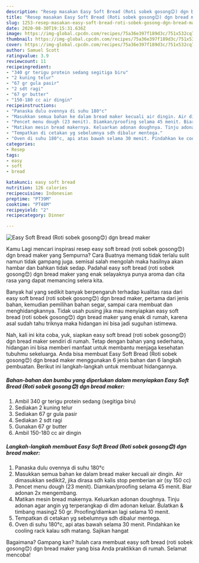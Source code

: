 ```yaml
---
description: "Resep masakan Easy Soft Bread (Roti sobek gosong😊) dgn bread maker | Cara Membuat Easy Soft Bread (Roti sobek gosong😊) dgn bread maker Yang Sedap"
title: "Resep masakan Easy Soft Bread (Roti sobek gosong😊) dgn bread maker | Cara Membuat Easy Soft Bread (Roti sobek gosong😊) dgn bread maker Yang Sedap"
slug: 1253-resep-masakan-easy-soft-bread-roti-sobek-gosong-dgn-bread-maker-cara-membuat-easy-soft-bread-roti-sobek-gosong-dgn-bread-maker-yang-sedap
date: 2020-08-30T19:15:31.636Z
image: https://img-global.cpcdn.com/recipes/75a36e397f189d3c/751x532cq70/easy-soft-bread-roti-sobek-gosong😊-dgn-bread-maker-foto-resep-utama.jpg
thumbnail: https://img-global.cpcdn.com/recipes/75a36e397f189d3c/751x532cq70/easy-soft-bread-roti-sobek-gosong😊-dgn-bread-maker-foto-resep-utama.jpg
cover: https://img-global.cpcdn.com/recipes/75a36e397f189d3c/751x532cq70/easy-soft-bread-roti-sobek-gosong😊-dgn-bread-maker-foto-resep-utama.jpg
author: Samuel Scott
ratingvalue: 3.9
reviewcount: 11
recipeingredient:
- "340 gr terigu protein sedang segitiga biru"
- "2 kuning telur"
- "67 gr gula pasir"
- "2 sdt ragi"
- "67 gr butter"
- "150-180 cc air dingin"
recipeinstructions:
- "Panaska dulu ovennya di suhu 180°c"
- "Masukkan semua bahan ke dalam bread maker kecuali air dingin. Air dimasukkan sedikit2, jika dirasa sdh kalis stop pemberian air (sy 150 cc)"
- "Pencet menu dough (23 menit). Diamkan/proofing selama 45 menit. Biar adonan 2x mengembang."
- "Matikan mesin bread makernya. Keluarkan adonan doughnya. Tinju adonan agar angin yg terperangkap di dlm adonan keluar. Bulatkan &amp; timbang masing2 50 gr. Proofing/diamkan lagi selama 10 menit."
- "Tempatkan di cetakan yg sebelumnya sdh dibalur mentega."
- "Oven di suhu 180°c, api atas bawah selama 30 menit. Pindahkan ke cooling rack kalau sdh matang. Sajikan hangat"
categories:
- Resep
tags:
- easy
- soft
- bread

katakunci: easy soft bread 
nutrition: 126 calories
recipecuisine: Indonesian
preptime: "PT39M"
cooktime: "PT48M"
recipeyield: "2"
recipecategory: Dinner

---
```



![Easy Soft Bread (Roti sobek gosong😊) dgn bread maker](https://img-global.cpcdn.com/recipes/75a36e397f189d3c/751x532cq70/easy-soft-bread-roti-sobek-gosong😊-dgn-bread-maker-foto-resep-utama.jpg)

Kamu Lagi mencari inspirasi resep easy soft bread (roti sobek gosong😊) dgn bread maker yang Sempurna? Cara Buatnya memang tidak terlalu sulit namun tidak gampang juga. semisal salah mengolah maka hasilnya akan hambar dan bahkan tidak sedap. Padahal easy soft bread (roti sobek gosong😊) dgn bread maker yang enak selayaknya punya aroma dan cita rasa yang dapat memancing selera kita.

Banyak hal yang sedikit banyak berpengaruh terhadap kualitas rasa dari easy soft bread (roti sobek gosong😊) dgn bread maker, pertama dari jenis bahan, kemudian pemilihan bahan segar, sampai cara membuat dan menghidangkannya. Tidak usah pusing jika mau menyiapkan easy soft bread (roti sobek gosong😊) dgn bread maker yang enak di rumah, karena asal sudah tahu triknya maka hidangan ini bisa jadi suguhan istimewa.




Nah, kali ini kita coba, yuk, siapkan easy soft bread (roti sobek gosong😊) dgn bread maker sendiri di rumah. Tetap dengan bahan yang sederhana, hidangan ini bisa memberi manfaat untuk membantu menjaga kesehatan tubuhmu sekeluarga. Anda bisa membuat Easy Soft Bread (Roti sobek gosong😊) dgn bread maker menggunakan 6 jenis bahan dan 6 langkah pembuatan. Berikut ini langkah-langkah untuk membuat hidangannya.

<!--inarticleads1-->

##### Bahan-bahan dan bumbu yang diperlukan dalam menyiapkan Easy Soft Bread (Roti sobek gosong😊) dgn bread maker:

1. Ambil 340 gr terigu protein sedang (segitiga biru)
1. Sediakan 2 kuning telur
1. Sediakan 67 gr gula pasir
1. Sediakan 2 sdt ragi
1. Gunakan 67 gr butter
1. Ambil 150-180 cc air dingin




<!--inarticleads2-->

##### Langkah-langkah membuat Easy Soft Bread (Roti sobek gosong😊) dgn bread maker:

1. Panaska dulu ovennya di suhu 180°c
1. Masukkan semua bahan ke dalam bread maker kecuali air dingin. Air dimasukkan sedikit2, jika dirasa sdh kalis stop pemberian air (sy 150 cc)
1. Pencet menu dough (23 menit). Diamkan/proofing selama 45 menit. Biar adonan 2x mengembang.
1. Matikan mesin bread makernya. Keluarkan adonan doughnya. Tinju adonan agar angin yg terperangkap di dlm adonan keluar. Bulatkan &amp; timbang masing2 50 gr. Proofing/diamkan lagi selama 10 menit.
1. Tempatkan di cetakan yg sebelumnya sdh dibalur mentega.
1. Oven di suhu 180°c, api atas bawah selama 30 menit. Pindahkan ke cooling rack kalau sdh matang. Sajikan hangat




Bagaimana? Gampang kan? Itulah cara membuat easy soft bread (roti sobek gosong😊) dgn bread maker yang bisa Anda praktikkan di rumah. Selamat mencoba!

